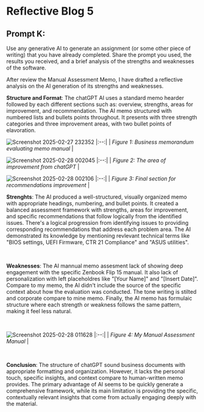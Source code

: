 # Reflective Blog 5

## Prompt K:

Use any generative AI to generate an assignment (or some other piece of writing) that you have already completed. Share the prompt you used, the results you received, and a brief analysis of the strengths and weaknesses of the software.

After review the Manual Assessment Memo, I have drafted a reflective analysis on the AI generation of its strengths and weaknesses. 
<br>


**Structure and Format**: The chatGPT AI uses a standard memo hearder followed by each different sections such as: overview, strengths, areas for improvement, and recommendation. The AI memo structured with numbered lists and bullets points throughout. It presents with three strength categories and three improvement areas, with two bullet points of elavoration. 

![Screenshot 2025-02-27 232352](https://github.com/user-attachments/assets/e07aac46-f700-4afe-af19-da2611f0a81d)
|:--:|
| *Figure 1: Business memorandum evaluating memo manual* |

![Screenshot 2025-02-28 002045](https://github.com/user-attachments/assets/f3724d13-f5be-401c-b1be-6e67ab93529f)
|:--:|
| *Figure 2: The area of improvement from chatGPT* |

![Screenshot 2025-02-28 002106](https://github.com/user-attachments/assets/493bad16-62fc-4ae1-aad2-3bf526bd88a5)
|:--:|
| *Figure 3: Final section for recommendations improvement* |


**Strenghts**: The AI produced a well-structured, visually organized memo with appropriate headings, numbering, and bullet points. It created a balanced assessment framework with strengths, areas for improvement, and specific recommendations that follow logically from the identified issues. There's a logical progression from identifying issues to providing corresponding recommendations that address each problem area. The AI demonstrated its knowledge by mentioning revlevant technical terms like "BIOS settings, UEFI Firmware, CTR 21 Compliance" and "ASUS utilities".

<br>




**Weaknesses**: The AI mannual memo assesment lack of showing deep engagement with the specific Zenbook Flip 15 manual. It also lack of personalization with left placeholdres like "[Your Name]" and "[Insert Date]". Compare to my memo, the AI didn't include the source of the specific context about how the evaluation was conducted. The tone writing is stilted and corporate compare to mine memo. Finally, the AI memo has formulaic structure where each strength or weakness follows the same pattern, making it feel less natural.

<br>

![Screenshot 2025-02-28 011628](https://github.com/user-attachments/assets/9a76d589-1786-4449-8746-45382be26d21)
|:--:|
| *Figure 4: My Manual Assessment Manual* |


<br>

**Conclusion**: The structure of chatGPT sound business documents with appropriate formatting and organization. However, it lacks the personal touch, specific insights, and context compare to human-written memo provides. The primary advantage of AI seems to be quickly generate a comprehensive framework, while its main limitation is providing the specific, contextually relevant insights that come from actually engaging deeply with the material.



